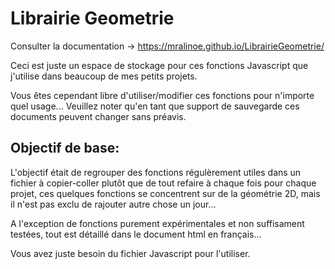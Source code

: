 # Librairie Geometrie

Consulter la documentation -> https://mralinoe.github.io/LibrairieGeometrie/

Ceci est juste un espace de stockage pour ces fonctions Javascript que j'utilise dans beaucoup de mes petits projets.

Vous êtes cependant libre d'utiliser/modifier ces fonctions pour n'importe quel usage... Veuillez noter qu'en tant que support de sauvegarde ces documents peuvent changer sans préavis.

## Objectif de base:
L'objectif était de regrouper des fonctions régulèrement utiles dans un fichier à copier-coller plutôt que de tout refaire à chaque fois pour chaque projet, ces quelques fonctions se concentrent sur de la géométrie 2D, mais il n'est pas exclu de rajouter autre chose un jour...

A l'exception de fonctions purement expérimentales et non suffisament testées, tout est détaillé dans le document html en français...

Vous avez juste besoin du fichier Javascript pour l'utiliser. 
